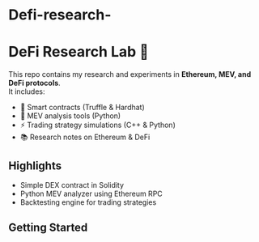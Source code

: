 # Defi-research-
# DeFi Research Lab 🚀

This repo contains my research and experiments in **Ethereum, MEV, and DeFi protocols**.  
It includes:

- 📝 Smart contracts (Truffle & Hardhat)
- 🔎 MEV analysis tools (Python)
- ⚡ Trading strategy simulations (C++ & Python)
- 📚 Research notes on Ethereum & DeFi

## Highlights
- Simple DEX contract in Solidity
- Python MEV analyzer using Ethereum RPC
- Backtesting engine for trading strategies

## Getting Started
```bash
